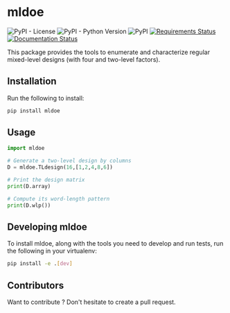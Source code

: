 # mldoe

![PyPI - License](https://img.shields.io/pypi/l/mldoe)
![PyPI - Python Version](https://img.shields.io/pypi/pyversions/mldoe)
![PyPI](https://img.shields.io/pypi/v/mldoe)
[![Requirements Status](https://requires.io/github/ABohynDOE/mldoe/requirements.svg?branch=master)](https://requires.io/github/ABohynDOE/mldoe/requirements/?branch=master)
[![Documentation Status](https://readthedocs.org/projects/mldoe/badge/?version=latest)](https://mldoe.readthedocs.io/en/latest/?badge=latest)

<!-- Add badges for:
-cover (coveralls.io)
-CI (travis.org) -->

This package provides the tools to enumerate and characterize regular mixed-level designs (with four and two-level factors).

## Installation

Run the following to install:

```bash
pip install mldoe
```

## Usage

```python
import mldoe

# Generate a two-level design by columns
D = mldoe.TLdesign(16,[1,2,4,8,6])

# Print the design matrix
print(D.array)

# Compute its word-length pattern
print(D.wlp())

```

## Developing mldoe

To install mldoe, along with the tools you need to develop and run tests, run the following in your virtualenv:

```bash
pip install -e .[dev]
```

## Contributors

Want to contribute ? 
Don't hesitate to create a pull request.